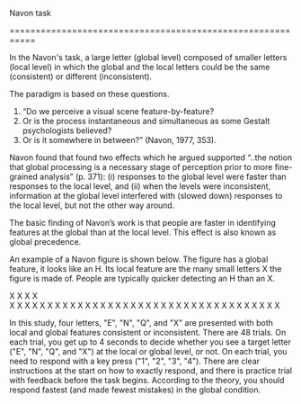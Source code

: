 Navon task

===========================================================

In the Navon's task, a large letter (global level) composed of smaller letters (local level) in which the global and 
the local letters could be the same (consistent) or different (inconsistent).

The paradigm is based on these questions. 
1. “Do we perceive a visual scene feature-by-feature? 
2. Or is the process instantaneous and simultaneous as some Gestalt psychologists believed? 
3. Or is it somewhere in between?” (Navon, 1977, 353).

Navon found that found two effects which he argued supported 
“..the notion that global processing is a necessary stage of perception prior to more fine-grained analysis” (p. 371): 
(i) responses to the global level were faster than responses to the local level, and 
(ii) when the levels were inconsistent, information at the global level interfered with (slowed down) responses to the local level, 
but not the other way around.

The basic finding of Navon’s work is that people are faster in identifying features at the global than at the local level. 
This effect is also known as global precedence.

An example of a Navon figure is shown below. The figure has a global feature, it looks like an H. 
Its local feature are the many small letters X the figure is made of. 
People are typically quicker detecting an H than an X.

X X         X X     
X X         X X
X X         X X
X X X X X X X X
X X X X X X X X
X X         X X
X X         X X
X X         X X

In this study, four letters, "E", "N", "Q", and "X" are presented with both local and global features consistent or inconsistent.
There are 48 trials. On each trial, you get up to 4 seconds to decide whether you see a target letter ("E", "N", "Q", and "X") 
at the local or global level, or not. On each trial, you need to respond with a key press ("1", "2", "3", "4"). 
There are clear instructions at the start on how to exactly respond, and there is practice trial with feedback before the task begins. 
According to the theory, you should respond fastest (and made fewest mistakes) in the global condition.


